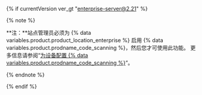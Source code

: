 {% if currentVersion ver_gt "enterprise-server@2.21" %}

{% note %}

**注：**站点管理员必须为 {% data variables.product.product_location_enterprise %} 启用 {% data variables.product.prodname_code_scanning %}，然后您才可使用此功能。 更多信息请参阅“[为设备配置 {% data variables.product.prodname_code_scanning %}](/enterprise/admin/configuration/configuring-code-scanning-for-your-appliance)”。

{% endnote %}

{% endif %}
